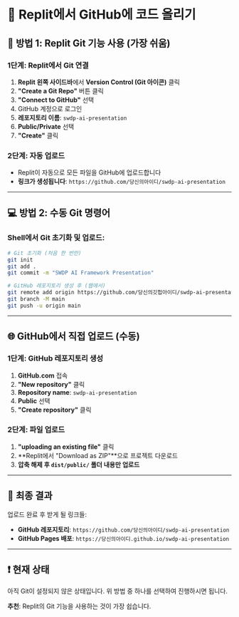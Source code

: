 # 🔄 Replit에서 GitHub에 코드 올리기

## 🚀 방법 1: Replit Git 기능 사용 (가장 쉬움)

### 1단계: Replit에서 Git 연결
1. **Replit 왼쪽 사이드바**에서 **Version Control (Git 아이콘)** 클릭
2. **"Create a Git Repo"** 버튼 클릭
3. **"Connect to GitHub"** 선택
4. GitHub 계정으로 로그인
5. **레포지토리 이름**: `swdp-ai-presentation` 
6. **Public/Private** 선택
7. **"Create"** 클릭

### 2단계: 자동 업로드
- Replit이 자동으로 모든 파일을 GitHub에 업로드합니다
- **링크가 생성됩니다**: `https://github.com/당신의아이디/swdp-ai-presentation`

---

## 💻 방법 2: 수동 Git 명령어

### Shell에서 Git 초기화 및 업로드:
```bash
# Git 초기화 (처음 한 번만)
git init
git add .
git commit -m "SWDP AI Framework Presentation"

# GitHub 레포지토리 생성 후 (웹에서)
git remote add origin https://github.com/당신의깃헙아이디/swdp-ai-presentation.git
git branch -M main
git push -u origin main
```

---

## 🌐 GitHub에서 직접 업로드 (수동)

### 1단계: GitHub 레포지토리 생성
1. **GitHub.com** 접속
2. **"New repository"** 클릭
3. **Repository name**: `swdp-ai-presentation`
4. **Public** 선택
5. **"Create repository"** 클릭

### 2단계: 파일 업로드
1. **"uploading an existing file"** 클릭
2. **Replit에서 "Download as ZIP"**으로 프로젝트 다운로드
3. **압축 해제 후 `dist/public/` 폴더 내용만 업로드**

---

## 📍 최종 결과

업로드 완료 후 받게 될 링크들:
- **GitHub 레포지토리**: `https://github.com/당신의아이디/swdp-ai-presentation`
- **GitHub Pages 배포**: `https://당신의아이디.github.io/swdp-ai-presentation`

---

## ❗ 현재 상태

아직 Git이 설정되지 않은 상태입니다. 위 방법 중 하나를 선택하여 진행하시면 됩니다.

**추천**: Replit의 Git 기능을 사용하는 것이 가장 쉽습니다.